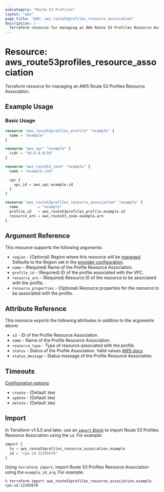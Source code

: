 ```yaml
---
subcategory: "Route 53 Profiles"
layout: "aws"
page_title: "AWS: aws_route53profiles_resource_association"
description: |-
  Terraform resource for managing an AWS Route 53 Profiles Resource Association.
---
```


# Resource: aws_route53profiles_resource_association

Terraform resource for managing an AWS Route 53 Profiles Resource Association.

## Example Usage

### Basic Usage

```terraform
resource "aws_route53profiles_profile" "example" {
  name = "example"
}

resource "aws_vpc" "example" {
  cidr = "10.0.0.0/16"
}

resource "aws_route53_zone" "example" {
  name = "example.com"

  vpc {
    vpc_id = aws_vpc.example.id
  }
}

resource "aws_route53profiles_resource_association" "example" {
  name         = "example"
  profile_id   = aws_route53profiles_profile.example.id
  resource_arn = aws_route53_zone.example.arn
}
```

## Argument Reference

This resource supports the following arguments:

* `region` - (Optional) Region where this resource will be [managed](https://docs.aws.amazon.com/general/latest/gr/rande.html#regional-endpoints). Defaults to the Region set in the [provider configuration](https://registry.terraform.io/providers/hashicorp/aws/latest/docs#aws-configuration-reference).
* `name` - (Required) Name of the Profile Resource Association.
* `profile_id` - (Required) ID of the profile associated with the VPC.
* `resource_arn` - (Required) Resource ID of the resource to be associated with the profile.
* `resource_properties` - (Optional) Resource properties for the resource to be associated with the profile.

## Attribute Reference

This resource exports the following attributes in addition to the arguments above:

* `id` - ID of the Profile Resource Association.
* `name` - Name of the Profile Resource Association.
* `resource_type` - Type of resource associated with the profile.
* `status` - Status of the Profile Association. Valid values [AWS docs](https://docs.aws.amazon.com/Route53/latest/APIReference/API_route53profiles_Profile.html)
* `status_message` - Status message of the Profile Resource Association.

## Timeouts

[Configuration options](https://developer.hashicorp.com/terraform/language/resources/syntax#operation-timeouts):

* `create` - (Default `30m`)
* `update` - (Default `30m`)
* `delete` - (Default `30m`)

## Import

In Terraform v1.5.0 and later, use an [`import` block](https://developer.hashicorp.com/terraform/language/import) to import Route 53 Profiles Resource Association using the `id`. For example:

```terraform
import {
  to = aws_route53profiles_resource_association.example
  id = "rpa-id-12345678"
}
```

Using `terraform import`, import Route 53 Profiles Resource Association using the `example_id_arg`. For example:

```console
% terraform import aws_route53profiles_resource_association.example rpa-id-12345678
```
